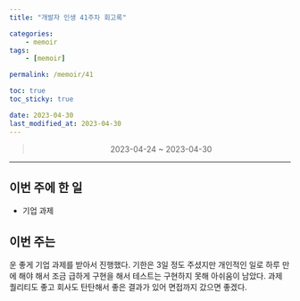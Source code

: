 ```yaml
---
title: "개발자 인생 41주차 회고록"

categories:
    - memoir
tags:
    - [memoir]

permalink: /memoir/41

toc: true
toc_sticky: true

date: 2023-04-30
last_modified_at: 2023-04-30
---
```


> <center> 2023-04-24 ~ 2023-04-30 </center>

---

## 이번 주에 한 일

- 기업 과제

## 이번 주는

운 좋게 기업 과제를 받아서 진행했다.
기한은 3일 정도 주셨지만 개인적인 일로 하루 만에 해야 해서 조금 급하게 구현을 해서 테스트는 구현하지 못해 아쉬움이 남았다. 
과제 퀄리티도 좋고 회사도 탄탄해서 좋은 결과가 있어 면접까지 갔으면 좋겠다.